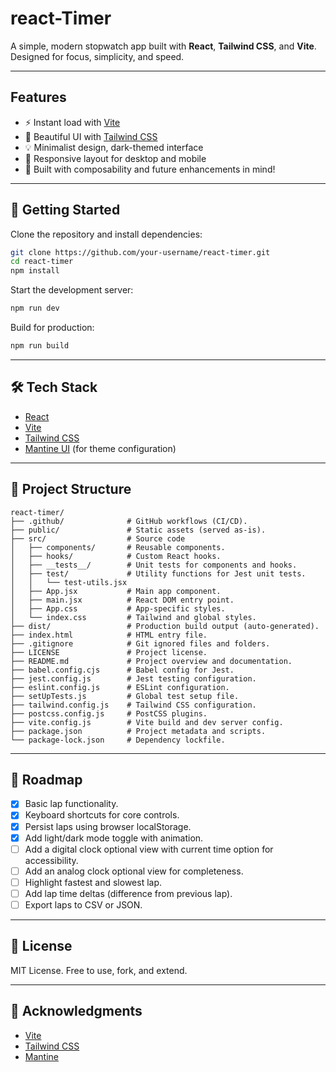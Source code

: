 # react-Timer

A simple, modern stopwatch app built with **React**, **Tailwind CSS**, and **Vite**. Designed for focus, simplicity, and speed.

---

## Features

- ⚡ Instant load with [Vite](https://vitejs.dev/)
- 🎨 Beautiful UI with [Tailwind CSS](https://tailwindcss.com/)
- 💡 Minimalist design, dark-themed interface
- 📱 Responsive layout for desktop and mobile
- 🧠 Built with composability and future enhancements in mind!

---

## 🚀 Getting Started

Clone the repository and install dependencies:

```bash
git clone https://github.com/your-username/react-timer.git
cd react-timer
npm install
```

Start the development server:

```bash
npm run dev
```

Build for production:

```bash
npm run build
```

---

## 🛠️ Tech Stack

- [React](https://reactjs.org/)
- [Vite](https://vitejs.dev/)
- [Tailwind CSS](https://tailwindcss.com/)
- [Mantine UI](https://mantine.dev/) (for theme configuration)

---

## 📁 Project Structure

```
react-timer/
├── .github/              # GitHub workflows (CI/CD).
├── public/               # Static assets (served as-is).
├── src/                  # Source code
│   ├── components/       # Reusable components.
│   ├── hooks/            # Custom React hooks.
│   ├── __tests__/        # Unit tests for components and hooks.
│   ├── test/             # Utility functions for Jest unit tests.
│   │   └── test-utils.jsx
│   ├── App.jsx           # Main app component.
│   ├── main.jsx          # React DOM entry point.
│   ├── App.css           # App-specific styles.
│   └── index.css         # Tailwind and global styles.
├── dist/                 # Production build output (auto-generated).
├── index.html            # HTML entry file.
├── .gitignore            # Git ignored files and folders.
├── LICENSE               # Project license.
├── README.md             # Project overview and documentation.
├── babel.config.cjs      # Babel config for Jest.
├── jest.config.js        # Jest testing configuration.
├── eslint.config.js      # ESLint configuration.
├── setUpTests.js         # Global test setup file.
├── tailwind.config.js    # Tailwind CSS configuration.
├── postcss.config.js     # PostCSS plugins.
├── vite.config.js        # Vite build and dev server config.
├── package.json          # Project metadata and scripts.
└── package-lock.json     # Dependency lockfile.
```

---

## 🎯 Roadmap

- [x] Basic lap functionality.
- [x] Keyboard shortcuts for core controls.
- [x] Persist laps using browser localStorage.
- [x] Add light/dark mode toggle with animation.
- [ ] Add a digital clock optional view with current time option for accessibility.
- [ ] Add an analog clock optional view for completeness.
- [ ] Highlight fastest and slowest lap.
- [ ] Add lap time deltas (difference from previous lap).
- [ ] Export laps to CSV or JSON.

---

## 📄 License

MIT License. Free to use, fork, and extend.

---

## 🙌 Acknowledgments

- [Vite](https://vitejs.dev/)
- [Tailwind CSS](https://tailwindcss.com/)
- [Mantine](https://mantine.dev/)
